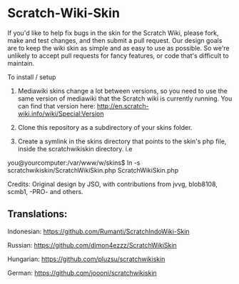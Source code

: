 Scratch-Wiki-Skin
=================

If you'd like to help fix bugs in the skin for the Scratch Wiki, please fork, make and test changes, and then submit a pull request. Our design goals are to keep the wiki skin as simple and as easy to use as possible. So we're unlikely to accept pull requests for fancy features, or code that's difficult to maintain.

To install / setup
1. Mediawiki skins change a lot between versions, so you need to use the same version of mediawiki that the Scratch wiki is currently running. You can find that version here: http://en.scratch-wiki.info/wiki/Special:Version

2. Clone this repository as a subdirectory of your skins folder.

3. Create a symlink in the skins directory that points to the skin's php file, inside the scratchwikiskin directory. i.e
  
  you@yourcomputer:/var/www/w/skins$ ln -s scratchwikiskin/ScratchWikiSkin.php ScratchWikiSkin.php

Credits: Original design by JSO, with contributions from jvvg, blob8108, scmb1, -PRO- and others.

Translations:
------------

Indonesian: https://github.com/Rumanti/ScratchIndoWiki-Skin

Russian: https://github.com/dimon4ezzz/ScratchWikiSkin

Hungarian: https://github.com/pluzsu/scratchwikiskin

German: https://github.com/joooni/scratchwikiskin
